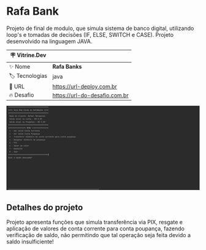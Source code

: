 # Rafa Bank

Projeto de final de modulo, que simula sistema de banco digital, utilizando loop's e tomadas de decisões (IF, ELSE, SWITCH e CASE). Projeto desenvolvido na linguagem JAVA. 



| :placard: Vitrine.Dev |     |
| -------------  | --- |
| :sparkles: Nome        | **Rafa Banks**
| :label: Tecnologias | java
| :rocket: URL         | https://url-deploy.com.br
| :fire: Desafio     | https://url-do-desafio.com.br

<!-- Inserir imagem com a #vitrinedev ao final do link -->
![](https://github.com/rmalaquias2023/Rafa_Banks/blob/main/Captura.PNG#vitrinedev)

## Detalhes do projeto

Projeto apresenta funções que simula transferência via PIX, resgate e aplicação de valores de conta corrente para conta poupança, fazendo verificação de saldo, não permitindo que tal operação seja feita devido a saldo insulficiente! 
